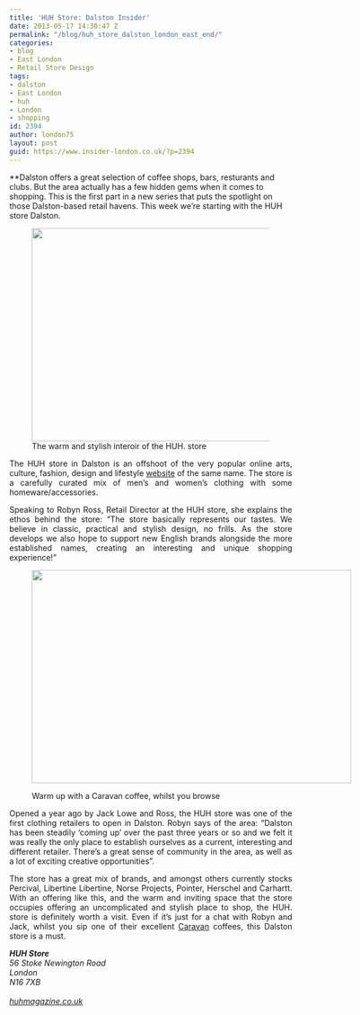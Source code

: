 ```yaml
---
title: 'HUH Store: Dalston Insider'
date: 2013-05-17 14:30:47 Z
permalink: "/blog/huh_store_dalston_london_east_end/"
categories:
- blog
- East London
- Retail Store Design
tags:
- dalston
- East London
- huh
- London
- shopping
id: 2394
author: london75
layout: post
guid: https://www.insider-london.co.uk/?p=2394
---
```


**Dalston offers a great selection of coffee shops, bars, resturants and clubs. But the area actually has a few hidden gems when it comes to shopping. This is the first part in a new series that puts the spotlight on those Dalston-based retail havens. This week we&#8217;re starting with the HUH store Dalston.

<figure>
<img class="size-full wp-image-2399" alt="" src="/wp-content/uploads/2012/11/dalston-shops-east-london-shoreditch.jpg" width="569" height="379" />
<figcaption>The warm and stylish interoir of the HUH. store</figcaption>
</figure>

<p style="text-align: justify;">
  The HUH store in Dalston is an offshoot of the very popular online arts, culture, fashion, design and lifestyle <a href="http://www.huhmagazine.co.uk">website</a> of the same name. The store is a carefully curated mix of men&#8217;s and women&#8217;s clothing with some homeware/accessories.
</p>

<p style="text-align: justify;">
  Speaking to Robyn Ross, Retail Director at the HUH store, she explains the ethos behind the store: “The store basically represents our tastes. We believe in classic, practical and stylish design, no frills. As the store develops we also hope to support new English brands alongside the more established names, creating an interesting and unique shopping experience!”
</p><figure id="attachment_2451" style="width: 569px" class="wp-caption alignnone">

[<img class=" wp-image-2451 " alt="" src="/wp-content/uploads/2012/11/huh_store_dalston_insider_london.jpg" width="569" height="379" />](/wp-content/uploads/2012/11/huh_store_dalston_insider_london.jpg)<figcaption class="wp-caption-text">Warm up with a Caravan coffee, whilst you browse</figcaption></figure>

<p style="text-align: justify;">
  Opened a year ago by Jack Lowe and Ross, the HUH store was one of the first clothing retailers to open in Dalston. Robyn says of the area: “Dalston has been steadily &#8216;coming up&#8217; over the past three years or so and we felt it was really the only place to establish ourselves as a current, interesting and different retailer. There&#8217;s a great sense of community in the area, as well as a lot of exciting creative opportunities”.
</p>

<p style="text-align: justify;">
  The store has a great mix of brands, and amongst others currently stocks Percival, Libertine Libertine, Norse Projects, Pointer, Herschel and Carhartt. With an offering like this, and the warm and inviting space that the store occupies offering an uncomplicated and stylish place to shop, the HUH. store is definitely worth a visit. Even if it&#8217;s just for a chat with Robyn and Jack, whilst you sip one of their excellent <a href="http://caravanonexmouth.co.uk/">Caravan</a> coffees, this Dalston store is a must.
</p>

<address>
  <strong>HUH Store</strong>
</address>

<address>
  <em>56 Stoke Newington Road</em><br /> <em>London</em><br /> <em>N16 7XB</em>
</address>

<address>
   
</address>

<address>
  <a href="http://www.huhmagazine.co.uk">huhmagazine.co.uk</a>
</address>

<address>
   
</address>
